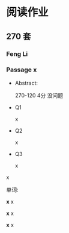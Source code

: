 # 阅读作业

## 270 套

### Feng Li

### Passage x

- Abstract:

  270-120 4分 没问题

- Q1

  x

- Q2

  x

- Q3

  x

x

单词:

**x** x

**x** x

**x** x